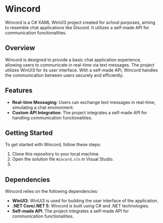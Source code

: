 # Wincord

Wincord is a C# XAML WinUI3 project created for school purposes, 
aiming to resemble chat applications like Discord. It utilizes a self-made API for communication functionalities.

## Overview

Wincord is designed to provide a basic chat application experience, allowing users to communicate in real-time via text messages. The project utilizes WinUI3 for its user interface. With a self-made API, Wincord handles the communication between users securely and efficiently.

## Features

- **Real-time Messaging**: Users can exchange text messages in real-time, simulating a chat environment.
- **Custom API Integration**: The project integrates a self-made API for handling communication functionalities.

## Getting Started

To get started with Wincord, follow these steps:

1. Clone this repository to your local machine.
2. Open the solution file `Wincord.sln` in Visual Studio.
3. 

## Dependencies

Wincord relies on the following dependencies:

- **WinUI3**: WinUI3 is used for building the user interface of the application.
- **.NET Core/.NET 5**: Wincord is built using C# and .NET technologies.
- **Self-made API**: The project integrates a self-made API for communication functionalities.
